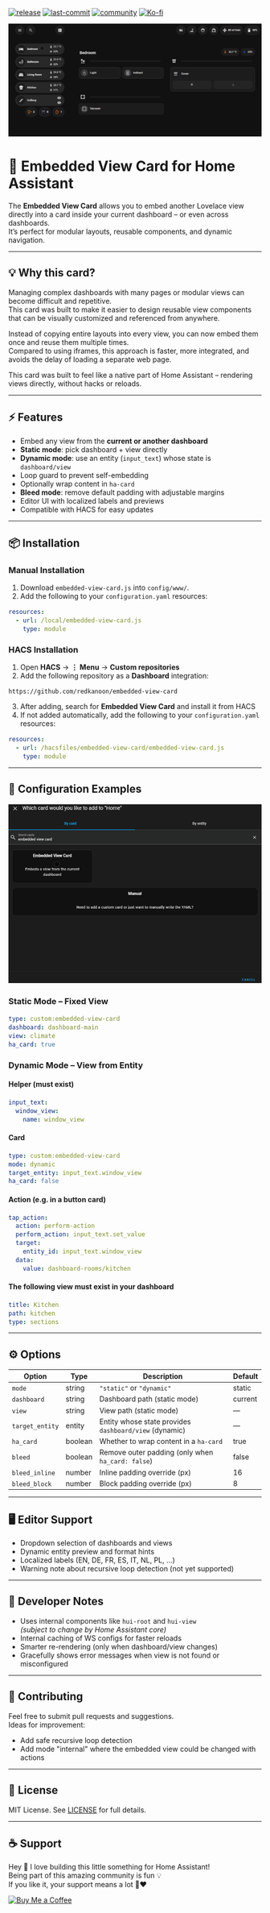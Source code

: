 [![release](https://img.shields.io/github/v/release/redkanoon/embedded-view-card.svg?style=for-the-badge)](https://github.com/redkanoon/embedded-view-card/releases)
[![last-commit](https://img.shields.io/github/last-commit/redkanoon/embedded-view-card.svg?style=for-the-badge)](https://github.com/redkanoon/embedded-view-card/commits/main)
[![community](https://img.shields.io/badge/Home%20Assistant%20Community-Forum-blue?style=for-the-badge&logo=home-assistant&logoColor=white)](https://community.home-assistant.io/t/new-custom-card-embedded-view-card-embed-any-view-into-another/917306)
[![Ko-fi](https://img.shields.io/badge/Support_me_on-Ko--fi-FF5E5B?logo=ko-fi&logoColor=white&style=for-the-badge)](https://ko-fi.com/redkanoon)

![](https://github.com/redkanoon/embedded-view-card/blob/main/.github/live-switching.gif)

# 🧩 Embedded View Card for Home Assistant

The **Embedded View Card** allows you to embed another Lovelace view directly into a card inside your current dashboard – or even across dashboards.  
It’s perfect for modular layouts, reusable components, and dynamic navigation.

---

## 💡 Why this card?
Managing complex dashboards with many pages or modular views can become difficult and repetitive.  
This card was built to make it easier to design reusable view components that can be visually customized and referenced from anywhere.

Instead of copying entire layouts into every view, you can now embed them once and reuse them multiple times.  
Compared to using iframes, this approach is faster, more integrated, and avoids the delay of loading a separate web page.

This card was built to feel like a native part of Home Assistant – rendering views directly, without hacks or reloads.

---

## ⚡ Features

- Embed any view from the **current or another dashboard**
- **Static mode**: pick dashboard + view directly
- **Dynamic mode**: use an entity (`input_text`) whose state is `dashboard/view`
- Loop guard to prevent self-embedding
- Optionally wrap content in `ha-card`
- **Bleed mode**: remove default padding with adjustable margins
- Editor UI with localized labels and previews
- Compatible with HACS for easy updates

---

## 📦 Installation

### Manual Installation

1. Download `embedded-view-card.js` into `config/www/`.
2. Add the following to your `configuration.yaml` resources:

```yaml
resources:
  - url: /local/embedded-view-card.js
    type: module
```

### HACS Installation

1. Open **HACS** → **⋮ Menu** → **Custom repositories**
2. Add the following repository as a **Dashboard** integration:

```
https://github.com/redkanoon/embedded-view-card
```

3. After adding, search for **Embedded View Card** and install it from HACS  
4. If not added automatically, add the following to your `configuration.yaml` resources:

```yaml
resources:
  - url: /hacsfiles/embedded-view-card/embedded-view-card.js
    type: module
```

---

## 🧰 Configuration Examples

![](https://github.com/redkanoon/embedded-view-card/blob/main/.github/live-editing.gif)

### Static Mode – Fixed View

```yaml
type: custom:embedded-view-card
dashboard: dashboard-main
view: climate
ha_card: true
```

### Dynamic Mode – View from Entity

#### Helper (must exist)

```yaml
input_text:
  window_view:
    name: window_view
```

#### Card

```yaml
type: custom:embedded-view-card
mode: dynamic
target_entity: input_text.window_view
ha_card: false
```

#### Action (e.g. in a button card)

```yaml
tap_action:
  action: perform-action
  perform_action: input_text.set_value
  target:
    entity_id: input_text.window_view
  data:
    value: dashboard-rooms/kitchen
```

#### The following view must exist in your dashboard

```yaml
title: Kitchen
path: kitchen
type: sections
```

---

## ⚙️ Options

| Option             | Type     | Description                                           | Default |
|--------------------|----------|-------------------------------------------------------|---------|
| `mode`             | string   | `"static"` or `"dynamic"`                             | static  |
| `dashboard`        | string   | Dashboard path (static mode)                          | current |
| `view`             | string   | View path (static mode)                               | —       |
| `target_entity`    | entity   | Entity whose state provides `dashboard/view` (dynamic)| —       |
| `ha_card`          | boolean  | Whether to wrap content in a `ha-card`                | true    |
| `bleed`            | boolean  | Remove outer padding (only when `ha_card: false`)     | false   |
| `bleed_inline`     | number   | Inline padding override (px)                          | 16      |
| `bleed_block`      | number   | Block padding override (px)                           | 8       |

---

## 🖥️ Editor Support

- Dropdown selection of dashboards and views
- Dynamic entity preview and format hints
- Localized labels (EN, DE, FR, ES, IT, NL, PL, …)
- Warning note about recursive loop detection (not yet supported)

---

## 🧪 Developer Notes

- Uses internal components like `hui-root` and `hui-view`  
  *(subject to change by Home Assistant core)*
- Internal caching of WS configs for faster reloads
- Smarter re-rendering (only when dashboard/view changes)
- Gracefully shows error messages when view is not found or misconfigured

---

## 🚀 Contributing

Feel free to submit pull requests and suggestions.  
Ideas for improvement:

- Add safe recursive loop detection
- Add mode "internal" where the embedded view could be changed with actions

---

## 📄 License

MIT License. See [LICENSE](./LICENSE) for full details.

---

## ☕ Support

Hey 👋 I love building this little something for Home Assistant!  
Being part of this amazing community is fun 💡  
If you like it, your support means a lot 🙏❤️

<a href="https://ko-fi.com/redkanoon" target="_blank">
  <img src="https://www.buymeacoffee.com/assets/img/custom_images/white_img.png" alt="Buy Me a Coffee" style="height: auto !important;width: auto !important;">
</a>
